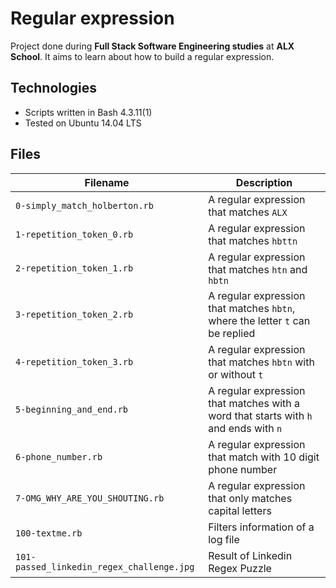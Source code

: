 # Regular expression
Project done during **Full Stack Software Engineering studies** at **ALX School**. It aims to learn about how to build a regular expression.

## Technologies
* Scripts written in Bash 4.3.11(1)
* Tested on Ubuntu 14.04 LTS

## Files

| Filename | Description |
| -------- | ----------- |
| `0-simply_match_holberton.rb` | A regular expression that matches `ALX` |
| `1-repetition_token_0.rb` | A regular expression that matches `hbttn` |
| `2-repetition_token_1.rb` | A regular expression that matches `htn` and `hbtn` |
| `3-repetition_token_2.rb` | A regular expression that matches `hbtn`, where the letter `t` can be replied |
| `4-repetition_token_3.rb` | A regular expression that matches `hbtn` with or without `t` |
| `5-beginning_and_end.rb` | A regular expression that matches with a word that starts with `h` and ends with `n` |
| `6-phone_number.rb` | A regular expression that match with 10 digit phone number|
| `7-OMG_WHY_ARE_YOU_SHOUTING.rb` | A regular expression that only matches capital letters |
| `100-textme.rb` | Filters information of a log file |
| `101-passed_linkedin_regex_challenge.jpg` | Result of Linkedin Regex Puzzle |
